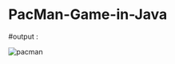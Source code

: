 # PacMan-Game-in-Java


#output :



![pacman](https://github.com/user-attachments/assets/22e6bb25-18df-4180-bcde-9769d025cff3)

